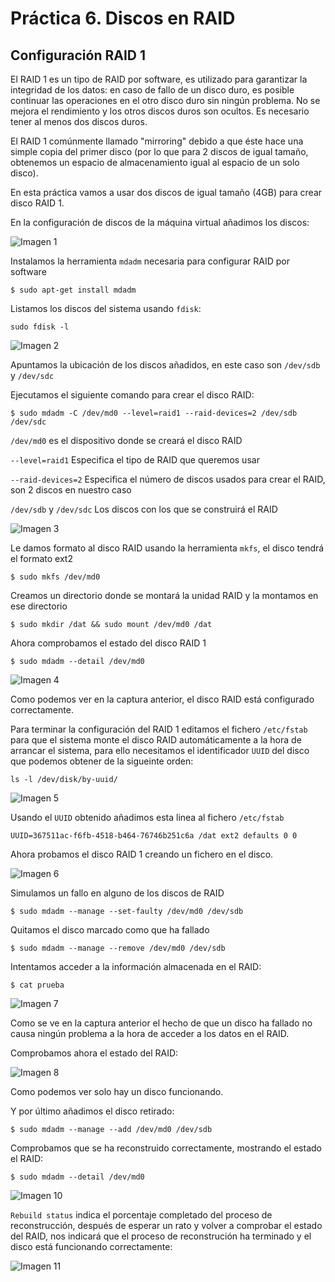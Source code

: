 # Práctica 6. Discos en RAID

## Configuración RAID 1 

El RAID 1 es un tipo de RAID por software, es utilizado para garantizar la integridad de los datos: en caso de fallo de un disco duro, es posible continuar las operaciones en el otro disco duro sin ningún problema. No se mejora el rendimiento y los otros discos duros son ocultos. Es necesario tener al menos dos discos duros. 

El RAID 1 comúnmente llamado "mirroring" debido a que éste hace una simple copia del primer disco (por lo que para 2 discos de igual tamaño, obtenemos un espacio de almacenamiento igual al espacio de un solo disco).

En esta práctica vamos a usar dos discos de igual tamaño (4GB) para crear disco RAID 1.

En la configuración de discos de la máquina virtual añadimos los discos:

![Imagen 1](http://i1210.photobucket.com/albums/cc420/mj4ever001/p6cap1.gif)

Instalamos la herramienta ``mdadm`` necesaria para configurar RAID por software

``$ sudo apt-get install mdadm``

Listamos los discos del sistema usando ``fdisk``:

``sudo fdisk -l``

![Imagen 2](http://i1210.photobucket.com/albums/cc420/mj4ever001/p6cap2.png)

Apuntamos la ubicación de los discos añadidos, en este caso son ``/dev/sdb`` y  ``/dev/sdc``

Ejecutamos el siguiente comando para crear el disco RAID:

``$ sudo mdadm -C /dev/md0 --level=raid1 --raid-devices=2 /dev/sdb /dev/sdc``

``/dev/md0`` es el dispositivo donde se creará el disco RAID

``--level=raid1`` Especifica el tipo de RAID que queremos usar

``--raid-devices=2`` Especifica el número de discos usados para crear el RAID, son 2 discos en nuestro caso

``/dev/sdb`` y ``/dev/sdc`` Los discos con los que se construirá el RAID

![Imagen 3](http://i1210.photobucket.com/albums/cc420/mj4ever001/p6cap3.png)

Le damos formato al disco RAID usando la herramienta ``mkfs``, el disco tendrá el formato ext2

``$ sudo mkfs /dev/md0``

Creamos un directorio donde se montará la unidad RAID y la montamos en ese directorio

``$ sudo mkdir /dat && sudo mount /dev/md0 /dat``

Ahora comprobamos el estado del disco RAID 1

``$ sudo mdadm --detail /dev/md0``

![Imagen 4](http://i1210.photobucket.com/albums/cc420/mj4ever001/p6cap4.png)

Como podemos ver en la captura anterior, el disco RAID está configurado correctamente.

Para terminar la configuración del RAID 1 editamos el fichero ``/etc/fstab`` para que el sistema monte el disco RAID automáticamente a la hora de arrancar el sistema, para ello necesitamos el identificador ``UUID`` del disco que podemos obtener de la sigueinte orden:

``ls -l /dev/disk/by-uuid/``

![Imagen 5](http://i1210.photobucket.com/albums/cc420/mj4ever001/p6cap5.png)

Usando el ``UUID`` obtenido añadimos esta linea al fichero ``/etc/fstab``

```
UUID=367511ac-f6fb-4518-b464-76746b251c6a /dat ext2 defaults 0 0
```

Ahora probamos el disco RAID 1 creando un fichero en el disco.

![Imagen 6](http://i1210.photobucket.com/albums/cc420/mj4ever001/p6cap6.png)

Simulamos un fallo en alguno de los discos de RAID

``$ sudo mdadm --manage --set-faulty /dev/md0 /dev/sdb``

Quitamos el disco marcado como que ha fallado

``$ sudo mdadm --manage --remove /dev/md0 /dev/sdb``

Intentamos acceder a la información almacenada en el RAID:

``$ cat prueba``

![Imagen 7](http://i1210.photobucket.com/albums/cc420/mj4ever001/p6cap7.png)

Como se ve en la captura anterior el hecho de que un disco ha fallado no causa ningún problema a la hora de acceder a los datos en el RAID.

Comprobamos ahora el estado del RAID:

![Imagen 8](http://i1210.photobucket.com/albums/cc420/mj4ever001/p6cap8.png)

Como podemos ver solo hay un disco funcionando.

Y por último añadimos el disco retirado:

``$ sudo mdadm --manage --add /dev/md0 /dev/sdb``

Comprobamos que se ha reconstruido correctamente, mostrando el estado el RAID:

``$ sudo mdadm --detail /dev/md0``

![Imagen 10](http://i1210.photobucket.com/albums/cc420/mj4ever001/p6cap10.png)

``Rebuild status`` indica el porcentaje completado del proceso de reconstrucción, después de esperar un rato y volver a comprobar el estado del RAID, nos indicará que el proceso de reconstrución ha terminado y el disco está funcionando correctamente:

![Imagen 11](http://i1210.photobucket.com/albums/cc420/mj4ever001/p6cap11.png)


